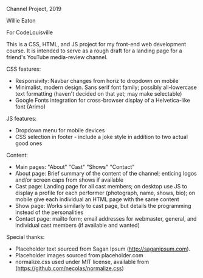 Channel Project, 2019

Willie Eaton

For CodeLouisville

This is a CSS, HTML, and JS project for my front-end web development course.
It is intended to serve as a rough draft for a landing page for a friend's
YouTube media-review channel.

CSS features: 
* Responsivity: Navbar changes from horiz to dropdown on mobile
* Minimalist, modern design.  Sans serif font family; possibly all-lowercase
text formatting (haven't decided on that yet; may make selectable)
* Google Fonts integration for cross-browser display of a Helvetica-like font
(Arimo) 

JS features:
* Dropdown menu for mobile devices
* CSS selection in footer - include a joke style in addition to two actual
good ones

Content:
* Main pages: "About" "Cast" "Shows" "Contact"
* About page: Brief summary of the content of the channel; enticing logos
and/or screen caps from shows if available
* Cast page: Landing page for all cast members; on desktop use JS to display
a profile for each performer (photograph, name, shows, bio); on mobile give
each individual an HTML page with the same content
* Show page: Works similarly to cast page, but details the programming instead
of the personalities
* Contact page: mailto form; email addresses for webmaster, general, and
individual cast members (if available and wanted)

Special thanks:
* Placeholder text sourced from Sagan Ipsum (http://saganipsum.com).
* Placeholder images sourced from placeholder.com
* normalize.css used under MIT license, available from (https://github.com/necolas/normalize.css)
